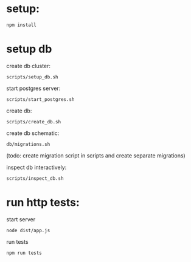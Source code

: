 # setup:
```
npm install
```

# setup db
create db cluster:
```
scripts/setup_db.sh
```

start postgres server:
```
scripts/start_postgres.sh
```

create db:
```
scripts/create_db.sh
```

create db schematic:
```
db/migrations.sh
```
(todo: create migration script in scripts and create separate migrations)

inspect db interactively:
```
scripts/inspect_db.sh
```

# run http tests:
start server
```
node dist/app.js
```
run tests
```
npm run tests
```
